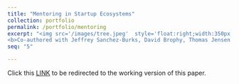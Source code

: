 ```yaml
---
title: "Mentoring in Startup Ecosystems"
collection: portfolio
permalink: /portfolio/mentoring
excerpt: "<img src='/images/tree.jpeg'  style='float:right;width:350px;' >
<b>Co-authored with Jeffrey Sanchez-Burks, David Brophy, Thomas Jensen and Melanie Milovac.</b> <br> In this report (commissioned by the Kauffman foundation) we look at how entrepreneurial accelerators and incubators organize their mentoring initiatives.  We distill some of the best practices and discuss the differences between university and non-university accelerators, and the lessons learned for setting up such programs."
seq: "5"

---
```

Click this  <a href="https://papers.ssrn.com/sol3/papers.cfm?abstract_id=3066168" target="_blank"><u>LINK</u></a>  to be redirected to the working version of this paper.  
